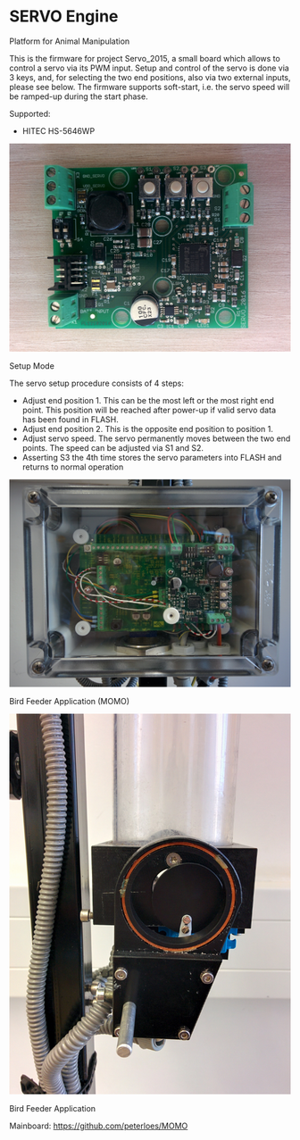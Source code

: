 ﻿# SERVO Engine

Platform for Animal Manipulation 

This is the firmware for project Servo_2015, a small board which allows to
control a servo via its PWM input. Setup and control of the servo is done
via 3 keys, and, for selecting the two end positions, also via two external
inputs, please see below. The firmware supports soft-start, i.e. the servo
speed will be ramped-up during the start phase.
 

Supported:
- HITEC HS-5646WP

![My image](https://github.com/peterloes/Servo_Engine/blob/master/Getting_Started_Tutorial/2_Electronic_board.jpg)
 
 Setup Mode
 
 The servo setup procedure consists of 4 steps:
 - Adjust end position 1.  This can be the most left or the most right end
   point.  This position will be reached after power-up if valid servo data
   has been found in FLASH.
 - Adjust end position 2.  This is the opposite end position to position 1.
 - Adjust servo speed.  The servo permanently moves between the two end
   points.  The speed can be adjusted via S1 and S2.
 - Asserting S3 the 4th time stores the servo parameters into FLASH and
   returns to normal operation


![My image](https://github.com/peterloes/Servo_Engine/blob/master/Getting_Started_Tutorial/1_MOMO_SHUTTER.jpg)

Bird Feeder Application (MOMO)

![My image](https://github.com/peterloes/Servo_Engine/blob/master/Getting_Started_Tutorial/1_MOMO_SHUTTER_1.jpg)

Bird Feeder Application

Mainboard: https://github.com/peterloes/MOMO
